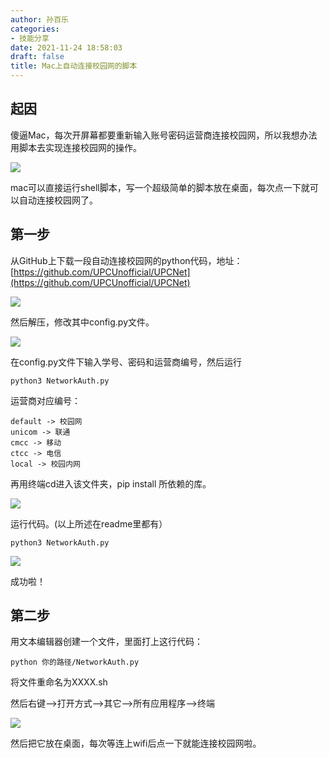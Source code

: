 ```yaml
---
author: 孙百乐
categories:
- 技能分享
date: 2021-11-24 18:58:03
draft: false
title: Mac上自动连接校园网的脚本
---
```


## 起因

傻逼Mac，每次开屏幕都要重新输入账号密码运营商连接校园网，所以我想办法用脚本去实现连接校园网的操作。

![](https://cdn.jsdelivr.net/gh/leyouBaloy/mypic/wp-content/uploads/2021/11/image-5.png)

mac可以直接运行shell脚本，写一个超级简单的脚本放在桌面，每次点一下就可以自动连接校园网了。

## 第一步

从GitHub上下载一段自动连接校园网的python代码，地址：[https://github.com/UPCUnofficial/UPCNet](https://github.com/UPCUnofficial/UPCNet)

![](https://cdn.jsdelivr.net/gh/leyouBaloy/mypic/wp-content/uploads/2021/11/image-6.png)

然后解压，修改其中config.py文件。

![](https://cdn.jsdelivr.net/gh/leyouBaloy/mypic/wp-content/uploads/2021/11/image-7.png)

在config.py文件下输入学号、密码和运营商编号，然后运行

```
python3 NetworkAuth.py
```

运营商对应编号：

```
default -> 校园网
unicom -> 联通
cmcc -> 移动
ctcc -> 电信
local -> 校园内网
```

再用终端cd进入该文件夹，pip install 所依赖的库。

![](https://cdn.jsdelivr.net/gh/leyouBaloy/mypic/wp-content/uploads/2021/11/image-8-1024x823.png)

运行代码。(以上所述在readme里都有）

```
python3 NetworkAuth.py
```

![](https://cdn.jsdelivr.net/gh/leyouBaloy/mypic/wp-content/uploads/2021/11/image-9-1024x666.png)

成功啦！

## 第二步

用文本编辑器创建一个文件，里面打上这行代码：

```
python 你的路径/NetworkAuth.py
```

将文件重命名为XXXX.sh

然后右键—>打开方式—>其它—>所有应用程序—>终端

![](https://cdn.jsdelivr.net/gh/leyouBaloy/mypic/wp-content/uploads/2021/11/image-10-1024x573.png)

然后把它放在桌面，每次等连上wifi后点一下就能连接校园网啦。[](https://github.com/UPCUnofficial/UPCNet#%E7%9B%AE%E5%89%8D%E6%94%AF%E6%8C%81%E7%9A%84%E7%BD%91%E7%BB%9C%E7%B1%BB%E5%9E%8B)